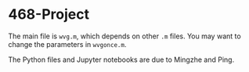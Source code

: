 # 468-Project

The main file is `wvg.m`, which depends on other `.m` files. You may want to change the parameters in `wvgonce.m`.

The Python files and Jupyter notebooks are due to Mingzhe and Ping.
